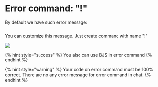 # Error command: "!"

By default we have such error message:

<img src="../.gitbook/assets/image (56).png" alt="" data-size="original">

You can customize this message. Just create command with name "!"

![](<../.gitbook/assets/image (100).png>)

{% hint style="success" %}
You also can use BJS in error command
{% endhint %}

{% hint style="warning" %}
Your code on error command must be 100% correct. There are no any error message for error command in chat.
{% endhint %}

